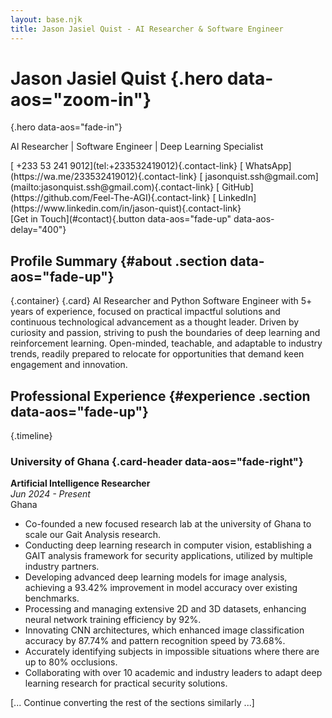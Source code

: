 ```yaml
---
layout: base.njk
title: Jason Jasiel Quist - AI Researcher & Software Engineer
---
```


# Jason Jasiel Quist {.hero data-aos="zoom-in"}
{.hero data-aos="fade-in"}

<div class="container">
    <p class="title-text" data-aos="fade-up" data-aos-delay="200">AI Researcher | Software Engineer | Deep Learning Specialist</p>
    <div class="hero-contact" data-aos="fade-up" data-aos-delay="300">
        [<i class="fas fa-phone"></i> +233 53 241 9012](tel:+233532419012){.contact-link}
        [<i class="fab fa-whatsapp"></i> WhatsApp](https://wa.me/233532419012){.contact-link}
        [<i class="fas fa-envelope"></i> jasonquist.ssh@gmail.com](mailto:jasonquist.ssh@gmail.com){.contact-link}
        [<i class="fab fa-github"></i> GitHub](https://github.com/Feel-The-AGI){.contact-link}
        [<i class="fab fa-linkedin"></i> LinkedIn](https://www.linkedin.com/in/jason-quist){.contact-link}
    </div>
    [Get in Touch](#contact){.button data-aos="fade-up" data-aos-delay="400"}
</div>

<div class="nav-dots"></div>

## <i class="fas fa-user-circle"></i> Profile Summary {#about .section data-aos="fade-up"}

{.container}
{.card}
AI Researcher and Python Software Engineer with 5+ years of experience, focused on practical impactful solutions and continuous technological advancement as a thought leader. Driven by curiosity and passion, striving to push the boundaries of deep learning and reinforcement learning. Open-minded, teachable, and adaptable to industry trends, readily prepared to relocate for opportunities that demand keen engagement and innovation.

## <i class="fas fa-briefcase"></i> Professional Experience {#experience .section data-aos="fade-up"}

{.timeline}

### University of Ghana {.card-header data-aos="fade-right"}
**Artificial Intelligence Researcher**  
*Jun 2024 - Present*  
<i class="fas fa-map-marker-alt"></i> Ghana

- Co-founded a new focused research lab at the university of Ghana to scale our Gait Analysis research.
- Conducting deep learning research in computer vision, establishing a GAIT analysis framework for security applications, utilized by multiple industry partners.
- Developing advanced deep learning models for image analysis, achieving a 93.42% improvement in model accuracy over existing benchmarks.
- Processing and managing extensive 2D and 3D datasets, enhancing neural network training efficiency by 92%.
- Innovating CNN architectures, which enhanced image classification accuracy by 87.74% and pattern recognition speed by 73.68%.
- Accurately identifying subjects in impossible situations where there are up to 80% occlusions.
- Collaborating with over 10 academic and industry leaders to adapt deep learning research for practical security solutions.

[... Continue converting the rest of the sections similarly ...]
